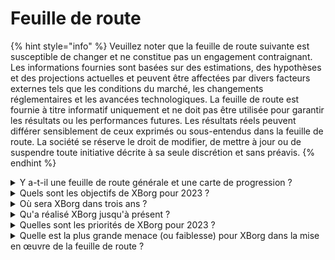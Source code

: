 # Feuille de route

{% hint style="info" %}
Veuillez noter que la feuille de route suivante est susceptible de changer et ne constitue pas un engagement contraignant. Les informations fournies sont basées sur des estimations, des hypothèses et des projections actuelles et peuvent être affectées par divers facteurs externes tels que les conditions du marché, les changements réglementaires et les avancées technologiques. La feuille de route est fournie à titre informatif uniquement et ne doit pas être utilisée pour garantir les résultats ou les performances futures. Les résultats réels peuvent différer sensiblement de ceux exprimés ou sous-entendus dans la feuille de route. La société se réserve le droit de modifier, de mettre à jour ou de suspendre toute initiative décrite à sa seule discrétion et sans préavis.
{% endhint %}

<details>

<summary>Y a-t-il une feuille de route générale et une carte de progression ?</summary>

La feuille de route générale peut être consultée dans notre dernier [**document**](https://docsend.com/view/5dwn74pn6izud3vb) et sur notre [**site web**](https://www.xborg.com/).

</details>

<details>

<summary>Quels sont les objectifs de XBorg pour 2023 ?</summary>

* **1 000 000** utilisateurs sur l'application d'engagement des fans

<!---->

* **50** équipes d'esport intégrées à l'application d'engagement des fans, ainsi que 20 autres communautés

<!---->

* **10** ingénieurs logiciels dans l'équipe

<!---->

* Collecte de fonds de **5 millions de dollars** lors de la phase de démarrage et de la vente publique de jetons

<!---->

* **Décentralisation** du réseau de références et du programme de subventions aux développeurs

<!---->

* Monétisation précoce du produit

<!---->

* **+20 000** membres de la communauté

</details>

<details>

<summary>Où sera XBorg dans trois ans ?</summary>

Notre vision pour les trois prochaines années est de transformer XBorg en un protocole entièrement décentralisé avec une multitude d'applications utilisateur, tout en nous imposant comme le réseau de références de jeu prééminent. Grâce à des programmes de subventions et un soutien actif aux initiatives des joueurs, nous aspirons à autonomiser d'innombrables joueurs et à faciliter l'émergence d'entités de jeu détenues par les joueurs, notamment des équipes d'esport et des studios. Avec un engagement envers l'innovation et le progrès continus, nous prévoyons que XBorg émergera comme l'écosystème de jeu dominant dans la sphère Web3 et au-delà, ouvrant la voie à de futures incursions dans d'autres secteurs du divertissement et initiatives d'autonomisation de la communauté.\
\
Avertissement : Bien que nous estimions que cela est réalisable, les déclarations faites dans ce document concernant la vision de XBorg pour les trois prochaines années sont prospectives et reposent sur des hypothèses, des attentes et des projections concernant les industries du jeu et de la blockchain. Ces déclarations comportent des risques et des incertitudes, et les résultats réels peuvent différer sensiblement de ceux décrits dans ces déclarations. XBorg ne garantit ni ne promet de résultats ou de performances spécifiques. Tout investissement dans XBorg ou ses produits et services comporte des risques et peut entraîner la perte de tout ou partie de l'investissement. XBorg n'est pas responsable des dommages ou pertes subis en raison de toute décision d'investissement prise sur la base des informations contenues dans ce document. Enfin, rien dans ce document ne doit être interprété comme des conseils juridiques, financiers ou d'investissement.

</details>

<details>

<summary>Qu'a réalisé XBorg jusqu'à présent ?</summary>

* Construction d'un MVP du réseau de références de jeu avec **10 000** utilisateurs
* Premier cas d'utilisation de l'application, le soulbound launchpad avec **six accords** à un stade précoce
* La communauté de jeu la plus compétitive en Web3
* Partenariats avec les principales marques en Web3 et Web2 (Team BDS, Brave, YGG, Polygon Gaming)
* Plus grand organisateur de tournois en Web3, avec 125 tournois organisés en 2022 et la plus grande ligue Web3 organisée en 2023 (XCS)&#x20;
* Tour de financement stratégique
* Mint Prometheus

</details>

<details>

<summary>Quelles sont les priorités de XBorg pour 2023 ?</summary>

Les principales priorités de XBorg sont axées sur plusieurs domaines critiques de développement stratégique. Tout d'abord, l'équipe construit activement une application d'engagement des fans robuste et captivante (xborg.gg) qui soit à la fois stable et attrayante. Deuxièmement, l'entreprise s'engage à renforcer son vivier de talents techniques pour faciliter la croissance et l'expansion continues de ses applications et de son réseau de références. XBorg est également déterminé à poursuivre des opportunités stratégiques de développement commercial avec les principales équipes d'esport afin d'améliorer l'engagement et l'attrait de la plateforme pour les utilisateurs.\
\
Avec son objectif de croissance durable, XBorg explore différentes stratégies de monétisation, notamment les lancements de produits dérivés, les abonnements mensuels pour les utilisateurs et les entreprises, ainsi que d'autres sources de revenus innovantes. Enfin, XBorg se prépare à un avenir décentralisé en lançant le jeton XBG et en le rendant disponible sur les principales bourses de niveau 1, telles que Binance et Coinbase, ainsi que sur les bourses de niveau 2, comme Bybit, Bitfinex et Kucoin. En poursuivant ces priorités stratégiques, XBorg est prêt à révolutionner l'industrie du jeu et à consolider sa position de leader dans le monde en constante évolution de la technologie Web3.

</details>

<details>

<summary>Quelle est la plus grande menace (ou faiblesse) pour XBorg dans la mise en œuvre de la feuille de route ?</summary>

**Risques réglementaires**

Comme tout projet Web3, le cadre réglementaire entourant les actifs numériques peut entraver la réalisation de certains éléments de la feuille de route. Si certains NFT ou jetons sont considérés comme des valeurs mobilières dans certaines juridictions, cela pourrait nuire à notre écosystème ou affecter les utilités du jeton XBG.

**Gouvernance des données**

De plus, l'utilisation par XBorg d'API tierces provenant d'entités réputées telles que Steam et Faceit engendre des problèmes potentiels de gouvernance des données, car la cessation de ces collaborations entraînerait inévitablement une diminution de la qualité des données.&#x20;

**Adoption du réseau de références**

Le risque d'adoption pour tout protocole ne peut être surestimé, car il représente un obstacle potentiel à son succès. Par conséquent, un plan de croissance initial solide est essentiel. Dans cette optique, nous avons identifié l'application d'engagement des fans et les partenariats stratégiques avec les équipes d'esport comme les moyens les plus efficaces d'atteindre la masse critique du protocole XBorg.

\


</details>